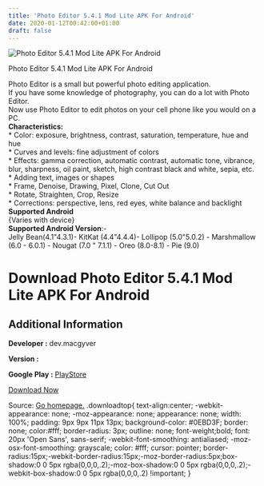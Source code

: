 ```yaml
---
title: 'Photo Editor 5.4.1 Mod Lite APK For Android'
date: 2020-01-12T00:42:00+01:00
draft: false
---
```


![Photo Editor 5.4.1 Mod Lite APK For Android](https://i0.wp.com/apkhome.net/wp-content/uploads/2020/01/Photo-Editor-5.4.1-Mod-Lite.png "Photo Editor 5.4.1 Mod Lite APK For Android")

  

Photo Editor 5.4.1 Mod Lite APK For Android

Photo Editor is a small but powerful photo editing application.  
If you have some knowledge of photography, you can do a lot with Photo Editor.  
Now use Photo Editor to edit photos on your cell phone like you would on a PC.  
**Characteristics:**  
\* Color: exposure, brightness, contrast, saturation, temperature, hue and hue  
\* Curves and levels: fine adjustment of colors  
\* Effects: gamma correction, automatic contrast, automatic tone, vibrance, blur, sharpness, oil paint, sketch, high contrast black and white, sepia, etc.  
\* Adding text, images or shapes  
\* Frame, Denoise, Drawing, Pixel, Clone, Cut Out  
\* Rotate, Straighten, Crop, Resize  
\* Corrections: perspective, lens, red eyes, white balance and backlight  
**Supported Android**  
{Varies with device}  
**Supported Android Version**:-  
Jelly Bean(4.1"4.3.1)- KitKat (4.4"4.4.4)- Lollipop (5.0"5.0.2) - Marshmallow (6.0 - 6.0.1) - Nougat (7.0 " 7.1.1) - Oreo (8.0-8.1) - Pie (9.0)

Download Photo Editor 5.4.1 Mod Lite APK For Android
====================================================

Additional Information
----------------------

**Developer :** dev.macgyver

**Version :**

**Google Play :** [PlayStore](https://play.google.com/store/apps/details?id=com.iudesk.android.photo.editor)

  

[Download Now](https://store4app.co/post/photo-editor-5-4-1-mod-lite-apk-for-android_1578765690)

  
Source: [Go homepage.](https://store4app.co/post/photo-editor-5-4-1-mod-lite-apk-for-android_1578765690) .downloadtop{ text-align:center; -webkit-appearance: none; -moz-appearance: none; appearance: none; width: 100%; padding: 9px 9px 11px 13px; background-color: #0EBD3F; border: none; color:#fff; border-radius: 3px; outline: none; font-weight;bold; font: 20px 'Open Sans', sans-serif; -webkit-font-smoothing: antialiased; -moz-osx-font-smoothing: grayscale; color: #fff; cursor: pointer; border-radius:15px;-webkit-border-radius:15px;-moz-border-radius:5px;box-shadow:0 0 5px rgba(0,0,0,.2);-moz-box-shadow:0 0 5px rgba(0,0,0,.2);-webkit-box-shadow:0 0 5px rgba(0,0,0,.2) !important; }